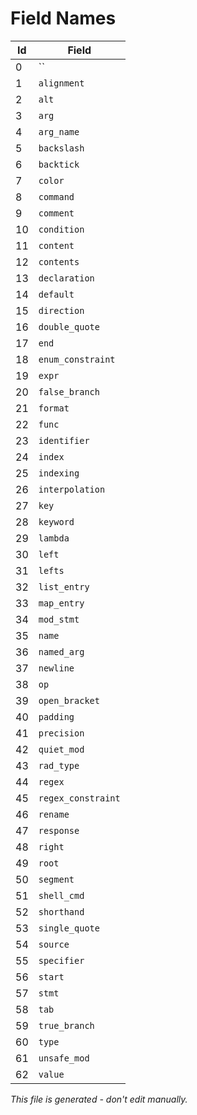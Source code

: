 # Field Names

|  Id | Field                                    |
|-----|------------------------------------------|
|   0 | ``                                       |
|   1 | `alignment`                              |
|   2 | `alt`                                    |
|   3 | `arg`                                    |
|   4 | `arg_name`                               |
|   5 | `backslash`                              |
|   6 | `backtick`                               |
|   7 | `color`                                  |
|   8 | `command`                                |
|   9 | `comment`                                |
|  10 | `condition`                              |
|  11 | `content`                                |
|  12 | `contents`                               |
|  13 | `declaration`                            |
|  14 | `default`                                |
|  15 | `direction`                              |
|  16 | `double_quote`                           |
|  17 | `end`                                    |
|  18 | `enum_constraint`                        |
|  19 | `expr`                                   |
|  20 | `false_branch`                           |
|  21 | `format`                                 |
|  22 | `func`                                   |
|  23 | `identifier`                             |
|  24 | `index`                                  |
|  25 | `indexing`                               |
|  26 | `interpolation`                          |
|  27 | `key`                                    |
|  28 | `keyword`                                |
|  29 | `lambda`                                 |
|  30 | `left`                                   |
|  31 | `lefts`                                  |
|  32 | `list_entry`                             |
|  33 | `map_entry`                              |
|  34 | `mod_stmt`                               |
|  35 | `name`                                   |
|  36 | `named_arg`                              |
|  37 | `newline`                                |
|  38 | `op`                                     |
|  39 | `open_bracket`                           |
|  40 | `padding`                                |
|  41 | `precision`                              |
|  42 | `quiet_mod`                              |
|  43 | `rad_type`                               |
|  44 | `regex`                                  |
|  45 | `regex_constraint`                       |
|  46 | `rename`                                 |
|  47 | `response`                               |
|  48 | `right`                                  |
|  49 | `root`                                   |
|  50 | `segment`                                |
|  51 | `shell_cmd`                              |
|  52 | `shorthand`                              |
|  53 | `single_quote`                           |
|  54 | `source`                                 |
|  55 | `specifier`                              |
|  56 | `start`                                  |
|  57 | `stmt`                                   |
|  58 | `tab`                                    |
|  59 | `true_branch`                            |
|  60 | `type`                                   |
|  61 | `unsafe_mod`                             |
|  62 | `value`                                  |

*This file is generated - don't edit manually.*
